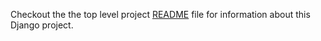 Checkout the the top level project [README](../../README.md) file for information about this Django project. 